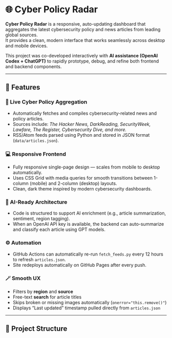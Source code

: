 # 🌐 Cyber Policy Radar

**Cyber Policy Radar** is a responsive, auto-updating dashboard that aggregates the latest cybersecurity policy and news articles from leading global sources.  
It provides a clean, modern interface that works seamlessly across desktop and mobile devices.

This project was co-developed interactively with **AI assistance (OpenAI Codex + ChatGPT)** to rapidly prototype, debug, and refine both frontend and backend components.

---

## 🚀 Features

### 📰 Live Cyber Policy Aggregation
- Automatically fetches and compiles cybersecurity-related news and policy articles.
- Sources include: *The Hacker News, DarkReading, SecurityWeek, Lawfare, The Register, Cybersecurity Dive, and more.*
- RSS/Atom feeds parsed using Python and stored in JSON format (`data/articles.json`).

### 💻 Responsive Frontend
- Fully responsive single-page design — scales from mobile to desktop automatically.
- Uses CSS Grid with media queries for smooth transitions between 1-column (mobile) and 2-column (desktop) layouts.
- Clean, dark theme inspired by modern cybersecurity dashboards.

### 🧠 AI-Ready Architecture
- Code is structured to support AI enrichment (e.g., article summarization, sentiment, region tagging).
- When an OpenAI API key is available, the backend can auto-summarize and classify each article using GPT models.

### ⚙️ Automation
- GitHub Actions can automatically re-run `fetch_feeds.py` every 12 hours to refresh `articles.json`.
- Site redeploys automatically on GitHub Pages after every push.

### 🪄 Smooth UX
- Filters by **region** and **source**
- Free-text **search** for article titles
- Skips broken or missing images automatically (`onerror="this.remove()"`)
- Displays “Last updated” timestamp pulled directly from `articles.json`

---

## 📁 Project Structure


